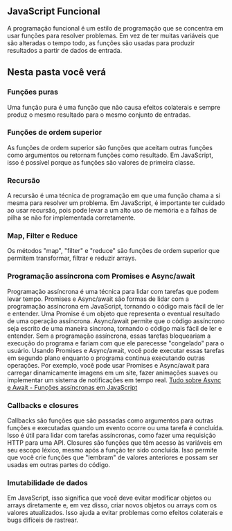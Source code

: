 <h2>JavaScript Funcional</h2>
A programação funcional é um estilo de programação que se concentra em usar funções para resolver problemas. 
Em vez de ter muitas variáveis que são alteradas o tempo todo, as funções são usadas para produzir resultados 
a partir de dados de entrada.

<h2>Nesta pasta você verá</h2>

<h3>Funções puras</h3>
Uma função pura é uma função que não causa efeitos colaterais e sempre produz o mesmo resultado para o mesmo conjunto de entradas.

<h3>Funções de ordem superior</h3>
As funções de ordem superior são funções que aceitam outras funções como argumentos ou retornam funções como resultado. Em JavaScript, 
isso é possível porque as funções são valores de primeira classe.

<h3>Recursão</h3>
A recursão é uma técnica de programação em que uma função chama a si mesma para resolver um problema. Em JavaScript, é importante ter 
cuidado ao usar recursão, pois pode levar a um alto uso de memória e a falhas de pilha se não for implementada corretamente.

<h3>Map, Filter e Reduce</h3>
Os métodos "map", "filter" e "reduce" são funções de ordem superior que permitem transformar, filtrar e reduzir arrays.

<h3>Programação assíncrona com Promises e Async/await</h3>
Programação assíncrona é uma técnica para lidar com tarefas que podem levar tempo. Promises e Async/await são formas de lidar com a programação assíncrona em JavaScript, tornando o código mais fácil de ler e entender. Uma Promise é um objeto que representa o eventual resultado de uma operação assíncrona. 
Async/await permite que o código assíncrono seja escrito de uma maneira síncrona, tornando o código mais fácil de ler e entender.
Sem a programação assíncrona, essas tarefas bloqueariam a execução do programa e fariam com que ele parecesse "congelado" para o usuário.
Usando Promises e Async/await, você pode executar essas tarefas em segundo plano enquanto o programa continua executando outras operações.
Por exemplo, você pode usar Promises e Async/await para carregar dinamicamente imagens em um site, fazer animações suaves ou implementar um sistema de notificações em tempo real.
<a href="https://www.youtube.com/watch?v=we5Ac8U21lI&ab_channel=MatheusBattisti-HoradeCodar">Tudo sobre Async e Await - Funções assíncronas em JavaScript</a>


<h3>Callbacks e closures</h3>
Callbacks são funções que são passadas como argumentos para outras funções e executadas quando um evento ocorre ou uma tarefa é concluída. 
Isso é útil para lidar com tarefas assíncronas, como fazer uma requisição HTTP para uma API.
Closures são funções que têm acesso às variáveis em seu escopo léxico, mesmo após a função ter sido concluída. Isso permite que você crie funções que "lembram" de valores anteriores e possam ser usadas em outras partes do código.

<h3>Imutabilidade de dados</h3>
Em JavaScript, isso significa que você deve evitar modificar objetos ou arrays diretamente e, em vez disso, criar novos objetos ou arrays com os valores atualizados. Isso ajuda a evitar problemas como efeitos colaterais e bugs difíceis de rastrear.
